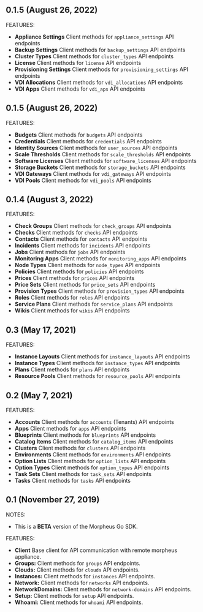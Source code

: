## 0.1.5 (August 26, 2022)

FEATURES:

* **Appliance Settings** Client methods for `appliance_settings` API endpoints
* **Backup Settings** Client methods for `backup_settings` API endpoints
* **Cluster Types** Client methods for `cluster_types` API endpoints
* **License** Client methods for `license` API endpoints
* **Provisioning Settings** Client methods for `provisioning_settings` API endpoints
* **VDI Allocations** Client methods for `vdi_allocations` API endpoints
* **VDI Apps** Client methods for `vdi_aps` API endpoints


## 0.1.5 (August 26, 2022)

FEATURES:

* **Budgets** Client methods for `budgets` API endpoints
* **Credentials** Client methods for `credentials` API endpoints
* **Identity Sources** Client methods for `user_sources` API endpoints
* **Scale Thresholds** Client methods for `scale_thresholds` API endpoints
* **Software Licenses** Client methods for `software_licenses` API endpoints
* **Storage Buckets** Client methods for `storage_buckets` API endpoints
* **VDI Gateways** Client methods for `vdi_gateways` API endpoints
* **VDI Pools** Client methods for `vdi_pools` API endpoints

## 0.1.4 (August 3, 2022)

FEATURES:

* **Check Groups** Client methods for `check_groups` API endpoints
* **Checks** Client methods for `checks` API endpoints
* **Contacts** Client methods for `contacts` API endpoints
* **Incidents** Client methods for `incidents` API endpoints
* **Jobs** Client methods for `jobs` API endpoints
* **Monitoring Apps** Client methods for `monitoring_apps` API endpoints
* **Node Types** Client methods for `node_types` API endpoints
* **Policies** Client methods for `policies` API endpoints
* **Prices** Client methods for `prices` API endpoints
* **Price Sets** Client methods for `price_sets` API endpoints
* **Provision Types** Client methods for `provision_types` API endpoints
* **Roles** Client methods for `roles` API endpoints
* **Service Plans** Client methods for `service_plans` API endpoints
* **Wikis** Client methods for `wikis` API endpoints

## 0.3 (May 17, 2021)

FEATURES:

* **Instance Layouts** Client methods for `instance_layouts` API endpoints
* **Instance Types** Client methods for `instance_types` API endpoints
* **Plans** Client methods for `plans` API endpoints
* **Resource Pools** Client methods for `resource_pools` API endpoints

## 0.2 (May 7, 2021)

FEATURES:

* **Accounts** Client methods for `accounts` (Tenants) API endpoints
* **Apps** Client methods for `apps` API endpoints
* **Blueprints** Client methods for `blueprints` API endpoints
* **Catalog Items** Client methods for `catalog_items` API endpoints
* **Clusters** Client methods for `clusters` API endpoints
* **Environments** Client methods for `environments` API endpoints
* **Option Lists** Client methods for `option_lists` API endpoints
* **Option Types** Client methods for `option_types` API endpoints
* **Task Sets** Client methods for `task_sets` API endpoints
* **Tasks** Client methods for `tasks` API endpoints

## 0.1 (November 27, 2019)

NOTES:

* This is a **BETA** version of the Morpheus Go SDK.

FEATURES:

* **Client** Base client for API communication with remote morpheus appliance.
* **Groups:** Client methods for `groups` API endpoints.
* **Clouds:** Client methods for `clouds` API endpoints.
* **Instances:** Client methods for `instances` API endpoints.
* **Network:** Client methods for `networks` API endpoints.
* **NetworkDomains:** Client methods for `network-domains` API endpoints.
* **Setup:** Client methods for `setup` API endpoints.
* **Whoami:** Client methods for `whoami` API endpoints.
